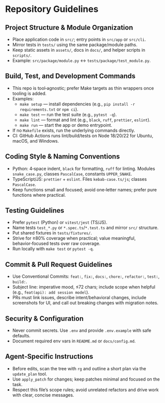 # Repository Guidelines

## Project Structure & Module Organization

- Place application code in `src/`; entry points in `src/app` or `src/cli`.
- Mirror tests in `tests/` using the same package/module paths.
- Keep static assets in `assets/`, docs in `docs/`, and helper scripts in `scripts/`.
- Example: `src/package/module.py` ↔ `tests/package/test_module.py`.

## Build, Test, and Development Commands

- This repo is tool‑agnostic; prefer Make targets as thin wrappers once tooling is added.
- Examples:
  - `make setup` — install dependencies (e.g., `pip install -r requirements.txt` or `npm ci`).
  - `make test` — run the test suite (e.g., `pytest -q`).
  - `make lint` — format and lint (e.g., `black`, `ruff`, `prettier`, `eslint`).
  - `make run` — start the app or demo entrypoint.
- If no `Makefile` exists, run the underlying commands directly.
- CI: GitHub Actions runs lint/build/tests on Node 18/20/22 for Ubuntu, macOS, and Windows.

## Coding Style & Naming Conventions

- Python: 4‑space indent, `black` for formatting, `ruff` for linting. Modules `snake_case.py`, classes `PascalCase`, constants `UPPER_SNAKE`.
- TypeScript/JS: `prettier` + `eslint`. Files `kebab-case.ts/js`; classes `PascalCase`.
- Keep functions small and focused; avoid one‑letter names; prefer pure functions where practical.

## Testing Guidelines

- Prefer `pytest` (Python) or `vitest/jest` (TS/JS).
- Name tests `test_*.py` or `*.spec.ts`/`*.test.ts` and mirror `src/` structure.
- Put shared fixtures in `tests/fixtures/`.
- Strive for ≥80% coverage when practical; value meaningful, behavior‑focused tests over raw coverage.
- Run locally with `make test` or `pytest -q`.

## Commit & Pull Request Guidelines

- Use Conventional Commits: `feat:`, `fix:`, `docs:`, `chore:`, `refactor:`, `test:`, `build:`.
- Subject line: imperative mood, ≤72 chars; include scope when helpful (e.g., `feat(api): add session model`).
- PRs must link issues, describe intent/behavioral changes, include screenshots for UI, and call out breaking changes with migration notes.

## Security & Configuration

- Never commit secrets. Use `.env` and provide `.env.example` with safe defaults.
- Document required env vars in `README.md` or `docs/config.md`.

## Agent‑Specific Instructions

- Before edits, scan the tree with `rg` and outline a short plan via the `update_plan` tool.
- Use `apply_patch` for changes; keep patches minimal and focused on the task.
- Respect this file’s scope rules; avoid unrelated refactors and drive work with clear, concise messages.
